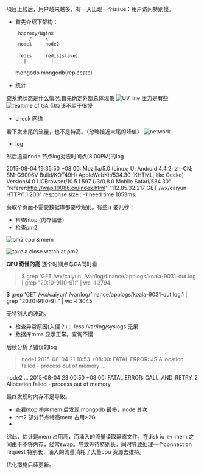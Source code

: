 项目上线后，用户越来越多，有一天出现一个issue：用户访问特别慢。

 - 首先介绍下架构：

        haproxy/Nginx
            /     \
        node1     node2
          ｜        ｜
        redis     redis(slave)
          |         |
      mongodb   mongodb(replecate) 

 - 统计

查系统状态是什么情况,首先确定外部总体现象
![UV line][1]
压力是有些
![realtime of GA ][2]
但应该不至于很慢

 - check 网络

看下发末尾的流量，也不是特高。（忽略接近末尾的峰值）
![network][3]

 - log

然后追查node 节点log对应时间点(8:00PM)的log

2015-08-04 19:35:50 +08:00: Mozilla/5.0 (Linux; U; Android 4.4.2; zh-CN; SM-G9006V Build/KOT49H) AppleWebKit/534.30 (KHTML, like Gecko) Version/4.0 UCBrowser/10.5.1.597 U3/0.8.0 Mobile Safari/534.30" "referer:http://wap.10086.cn/index.html" "112.85.32.217 GET /wx/caiyun HTTP/1.1 200" response size : -1 need time 1053ms.

获取个页面不需要数据库都要秒级别。有些js 要几秒！


 - 检查htop (内存偏低)
 - 检查pm2
 

![pm2 cpu & mem][4]

![take a close watch at pm2][5]

**CPU 奇怪的高**
逐个时间点与GA同时看

> $ grep 'GET /wx/caiyun'  /var/log/finance/applogs/koala-9031-out.log | grep "20:[0-9][0-9]:" | wc -l
3794

$ grep 'GET /wx/caiyun'  /var/log/finance/applogs/koala-9031-out.log.1 | grep "20:[0-9][0-9]:" | wc -l
3045

无特别大的波动。

 - 检查异常原因(入侵？)： less /var/log/syslogs 无果
 - 数据库mms 显示正常。查询不慢
 
后续分析了错误的log

>node1
2015-08-04 21:10:53 +08:00: FATAL ERROR: JS Allocation failed - process out of memory
...

node2
...
2015-08-04 23:00:50 +08:00: FATAL ERROR: CALL_AND_RETRY_2 Allocation failed - process out of memory

最终发现时内存不足导致。

 - 查看htop 排序mem 后发现 mongodb 最多，node 其次
 - pm2 部分节点特高mem 占用>2G
 - 


综此，估计是mem 占用高，而涌入的流量读取静态文件，在disk io <-> mem 之间由于不够内存，经常swap。导致等待特别长。同时导致处理一个connection request 特别长，涌入的流量消耗了大量cpu 资源去维持。

优化措施后续更新。


  [1]: http://7xk67t.com1.z0.glb.clouddn.com/mem-ga.png
  [2]: http://7xk67t.com1.z0.glb.clouddn.com/mem-realtime.png
  [3]: http://7xk67t.com1.z0.glb.clouddn.com/mem-network.png
  [4]: http://7xk67t.com1.z0.glb.clouddn.com/mem-pm2.png
  [5]: http://7xk67t.com1.z0.glb.clouddn.com/mem-pm2-detail.png
